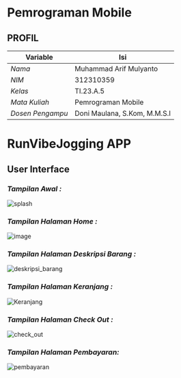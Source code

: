 # Pemrograman Mobile
## PROFIL
| Variable           |             Isi            |
| -------------------|----------------------------|
| *Nama*           |       Muhammad Arif Mulyanto    |
| *NIM*            |          312310359         |
| *Kelas*          |          TI.23.A.5         |
| *Mata Kuliah*    |     Pemrograman Mobile     |
| *Dosen Pengampu* | Doni Maulana,  S.Kom, M.M.S.I |

# RunVibeJogging APP

## User Interface

### ***Tampilan Awal  :***

![splash](https://github.com/user-attachments/assets/1197bf51-aa91-4a63-9de5-48388cbeb39b)

### ***Tampilan Halaman Home :***

![image](https://github.com/user-attachments/assets/c27fbe0e-af56-4f52-8597-ceec71a82d0f)

### ***Tampilan Halaman Deskripsi Barang :***

![deskripsi_barang](https://github.com/user-attachments/assets/09a56b0f-035a-4009-a666-446a31a72c88)

### ***Tampilan Halaman Keranjang :***

![Keranjang](https://github.com/user-attachments/assets/7ebb1ce8-bd9d-4ab0-bc77-d1464d4756ec)

### ***Tampilan Halaman Check Out :***

![check_out](https://github.com/user-attachments/assets/6e3bd591-b6d7-4d4a-a19c-ffc03b1e20c6)

### ***Tampilan Halaman Pembayaran:***
![pembayaran](https://github.com/user-attachments/assets/9321d40f-4f9a-4e1b-9b79-ce913087e062)

